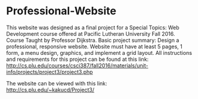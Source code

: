 # Professional-Website
This website was designed as a final project for a Special Topics: Web Development course offered at Pacific Lutheran University Fall 2016. Course Taught by Professor Dijkstra. 
Basic project summary: Design a professional, responsive website. Website must have at least 5 pages, 1 form, a menu design, graphics, and implement a grid layout. All instructions and requirements for this project can be found at this link: http://cs.plu.edu/courses/csci387/fall2016/materials/unit-info/projects/project3/project3.php 




The website can be viewed with this link: http://cs.plu.edu/~kakucd/Project3/
